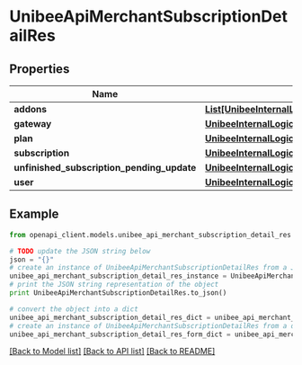 # UnibeeApiMerchantSubscriptionDetailRes


## Properties

Name | Type | Description | Notes
------------ | ------------- | ------------- | -------------
**addons** | [**List[UnibeeInternalLogicGatewayRoPlanAddonVo]**](UnibeeInternalLogicGatewayRoPlanAddonVo.md) | Plan Addon | [optional] 
**gateway** | [**UnibeeInternalLogicGatewayRoGatewaySimplify**](UnibeeInternalLogicGatewayRoGatewaySimplify.md) |  | [optional] 
**plan** | [**UnibeeInternalLogicGatewayRoPlanSimplify**](UnibeeInternalLogicGatewayRoPlanSimplify.md) |  | [optional] 
**subscription** | [**UnibeeInternalLogicGatewayRoSubscriptionSimplify**](UnibeeInternalLogicGatewayRoSubscriptionSimplify.md) |  | [optional] 
**unfinished_subscription_pending_update** | [**UnibeeInternalLogicGatewayRoSubscriptionPendingUpdateDetailVo**](UnibeeInternalLogicGatewayRoSubscriptionPendingUpdateDetailVo.md) |  | [optional] 
**user** | [**UnibeeInternalLogicGatewayRoUserAccountSimplify**](UnibeeInternalLogicGatewayRoUserAccountSimplify.md) |  | [optional] 

## Example

```python
from openapi_client.models.unibee_api_merchant_subscription_detail_res import UnibeeApiMerchantSubscriptionDetailRes

# TODO update the JSON string below
json = "{}"
# create an instance of UnibeeApiMerchantSubscriptionDetailRes from a JSON string
unibee_api_merchant_subscription_detail_res_instance = UnibeeApiMerchantSubscriptionDetailRes.from_json(json)
# print the JSON string representation of the object
print UnibeeApiMerchantSubscriptionDetailRes.to_json()

# convert the object into a dict
unibee_api_merchant_subscription_detail_res_dict = unibee_api_merchant_subscription_detail_res_instance.to_dict()
# create an instance of UnibeeApiMerchantSubscriptionDetailRes from a dict
unibee_api_merchant_subscription_detail_res_form_dict = unibee_api_merchant_subscription_detail_res.from_dict(unibee_api_merchant_subscription_detail_res_dict)
```
[[Back to Model list]](../README.md#documentation-for-models) [[Back to API list]](../README.md#documentation-for-api-endpoints) [[Back to README]](../README.md)


